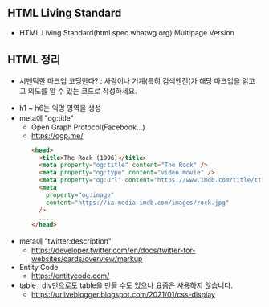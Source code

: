 ## HTML Living Standard

- HTML Living Standard(html.spec.whatwg.org) Multipage Version

## HTML 정리

- 시멘틱한 마크업 코딩한다? : 사람이나 기계(특히 검색엔진)가 해당 마크업을 읽고 그 의도를 알 수 있는 코드로 작성하세요.

* h1 ~ h6는 익명 영역을 생성
* meta에 "og:title"
  - Open Graph Protocol(Facebook...)
  - https://ogp.me/
    ```html
    <head>
      <title>The Rock (1996)</title>
      <meta property="og:title" content="The Rock" />
      <meta property="og:type" content="video.movie" />
      <meta property="og:url" content="https://www.imdb.com/title/tt0117500/" />
      <meta
        property="og:image"
        content="https://ia.media-imdb.com/images/rock.jpg"
      />
      ...
    </head>
    ```
* meta에 "twitter:description"
  - https://developer.twitter.com/en/docs/twitter-for-websites/cards/overview/markup
* Entity Code
  - https://entitycode.com/
* table : div만으로도 table을 만들 수도 있으나 요즘은 사용하지 않습니다.
  - https://urliveblogger.blogspot.com/2021/01/css-display

